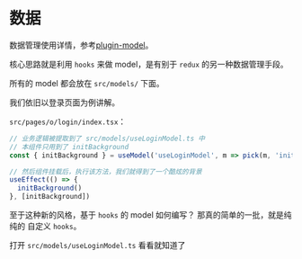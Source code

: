 # 数据

数据管理使用详情，参考[plugin-model](https://umijs.org/zh-CN/plugins/plugin-model)。

核心思路就是利用 `hooks` 来做 model，是有别于 `redux` 的另一种数据管理手段。

所有的 model 都会放在 `src/models/` 下面。

我们依旧以登录页面为例讲解。

`src/pages/o/login/index.tsx`：

```typescript
// 业务逻辑被提取到了 src/models/useLoginModel.ts 中
// 本组件只用到了 initBackground
const { initBackground } = useModel('useLoginModel', m => pick(m, 'initBackground'))

// 然后组件挂载后，执行该方法，我们就得到了一个酷炫的背景
useEffect(() => {
  initBackground()
}, [initBackground])
```

至于这种新的风格，基于 `hooks` 的 model 如何编写？ 那真的简单的一批，就是纯纯的 自定义 `hooks`。

打开 `src/models/useLoginModel.ts` 看看就知道了
